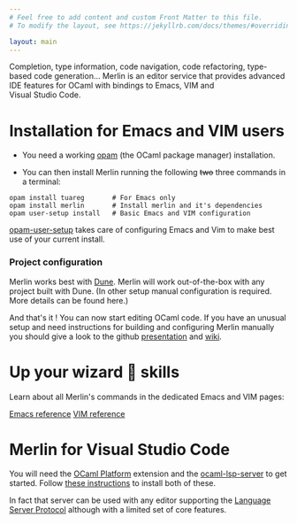 ```yaml
---
# Feel free to add content and custom Front Matter to this file.
# To modify the layout, see https://jekyllrb.com/docs/themes/#overriding-theme-defaults

layout: main
---
```


<div class="hero">
Completion, type information, code navigation, code refactoring, type-based
code generation... Merlin is an editor service
that provides advanced IDE features for OCaml with bindings to Emacs, VIM and Visual Studio Code.
</div>

# Installation for Emacs and VIM users

- You need a working [opam](https://opam.ocaml.org/) (the OCaml package manager)
installation.

- You can then install Merlin running the following ~~two~~ three commands in a terminal:
```shell
opam install tuareg       # For Emacs only
opam install merlin       # Install merlin and it's dependencies
opam user-setup install   # Basic Emacs and VIM configuration
```
[opam-user-setup](https://github.com/OCamlPro/opam-user-setup) takes care of
configuring Emacs and Vim to make best use of your current install.

### Project configuration

Merlin works best with [Dune](https://github.com/ocaml/dune). Merlin will work
out-of-the-box with any project built with Dune. (In other setup manual
configuration is required. More details can be found here.)

And that's it ! You can now start editing OCaml code. If you have an unusual
setup and need instructions for building and configuring Merlin manually you
should give a look to the github
[presentation](https://github.com/ocaml/merlin#readme) and
[wiki](https://github.com/ocaml/merlin/wiki).

# Up your wizard 🧙 skills

Learn about all Merlin's commands in the dedicated Emacs and VIM pages:


<div class="center">
<a href="{{ "/editor/emacs" | prepend: site.baseurl }}" class="btn">Emacs reference</a>
<a href="{{ "/editor/vim" | prepend: site.baseurl }}" class="btn">VIM reference</a>
</div>

# Merlin for Visual Studio Code

You will need the [OCaml
Platform](https://marketplace.visualstudio.com/items?itemName=ocamllabs.ocaml-platform)
extension and the [ocaml-lsp-server](https://github.com/ocaml/ocaml-lsp) to get
started. Follow [these
instructions](https://github.com/ocamllabs/vscode-ocaml-platform#readme) to
install both of these.

In fact that server can be used with any editor supporting the [Language Server
Protocol](https://microsoft.github.io/language-server-protocol) although with a
limited set of core features.
